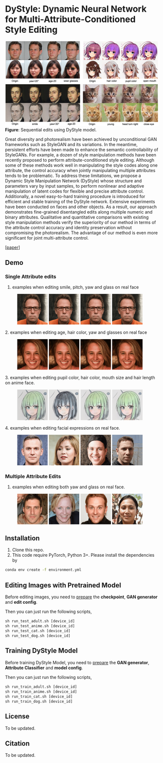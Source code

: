 # DyStyle: Dynamic Neural Network for Multi-Attribute-Conditioned Style Editing

![](pics/sequential.png)
**Figure**: Sequential edits using DyStyle model.

Great diversity and photorealism have been achieved by unconditional GAN frameworks such as StyleGAN and its variations. In the meantime, persistent efforts have been made to enhance the semantic controllability of StyleGANs. For example, a dozen of style manipulation methods have been recently proposed to perform attribute-conditioned style editing. Although some of these methods work well in manipulating the style codes along one attribute, the control accuracy when jointly manipulating multiple attributes tends to be problematic. To address these limitations, we propose a Dynamic Style Manipulation Network (DyStyle) whose structure and parameters vary by input samples, to perform nonlinear and adaptive manipulation of latent codes for flexible and precise attribute control. Additionally, a novel easy-to-hard training procedure is introduced for efficient and stable training of the DyStyle network. Extensive experiments have been conducted on faces and other objects. As a result, our approach demonstrates fine-grained disentangled edits along multiple numeric and binary attributes. Qualitative and quantitative comparisons with existing style manipulation methods verify the superiority of our method in terms of the attribute control accuracy and identity preservation without compromising the photorealism. The advantage of our method is even more significant for joint multi-attribute control.

[[paper]()]

## Demo

### Single Attribute edits

1. examples when editing smile, pitch, yaw and glass on real face

<figure>
<img src='pics/S1.gif' width=100 height=100/>
<img src='pics/S2.gif' width=100 height=100/>
<img src='pics/S3.gif' width=100 height=100/>
<img src='pics/S4.gif' width=100 height=100/>
</figure>
2. examples when editing age, hair color, yaw and glasses on real face
<figure>
<img src='pics/S5.gif' width=100 height=100/>
<img src='pics/S6.gif' width=100 height=100/>
<img src='pics/S7.gif' width=100 height=100/>
<img src='pics/S8.gif' width=100 height=100/>
</figure>
3. examples when editing pupil color, hair color, mouth size and hair length on anime face. 
<figure>
<img src='pics/S9.gif' width=100 height=100/>
<img src='pics/S10.gif' width=100 height=100/>
<img src='pics/S11.gif' width=100 height=100/>
<img src='pics/S12.gif' width=100 height=100/>
</figure>
4. examples when editing facial expressions on real face. 
<figure>
<img src='pics/13.gif' width=100 height=100/>
<img src='pics/14.gif' width=100 height=100/>
<img src='pics/15.gif' width=100 height=100/>
<img src='pics/16.gif' width=100 height=100/>
</figure>

### Multiple Attribute Edits

1. examples when editing both yaw and glass on real face.

<figure>
<img src='pics/L1.gif' width=100 height=100/>
<img src='pics/L2.gif' width=100 height=100/>
<img src='pics/L3.gif' width=100 height=100/>
<img src='pics/L4.gif' width=100 height=100/>
</figure>

## Installation

1. Clone this repo.
2. This code require PyTorch, Python 3+. Please install the dependencies by

```sh
conda env create -f environment.yml
```

## Editing Images with Pretrained Model

Before editing images, you need to [prepare](test.md) the **checkpoint**, **GAN generator** and **edit config**.

Then you can just run the following scripts,

```
sh run_test_adult.sh [device_id]
sh run_test_anime.sh [device_id]
sh run_test_cat.sh [device_id]
sh run_test_dog.sh [device_id]
```

## Training DyStyle Model

Before training DyStyle Model, you need to [prepare](train.md) the **GAN generator**, **Attribute Classifier** and **model config**.

Then you can just run the following scripts,

```
sh run_train_adult.sh [device_id]
sh run_train_anime.sh [device_id]
sh run_train_cat.sh [device_id]
sh run_train_dog.sh [device_id]
```

## License

To be updated.

## Citation

To be updated.
